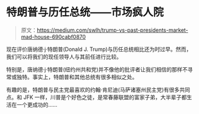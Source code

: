 # 特朗普与历任总统——市场疯人院

> 原文：<https://medium.com/swlh/trump-vs-past-presidents-market-mad-house-690cabf0870>

现在评价唐纳德·j·特朗普(Donald J. Trump)与历任总统相比还为时过早。然而，我们可以将我们的现任领导人与其前任进行比较。

特别是，唐纳德·j·特朗普(纽约州共和党)并不像他的批评者让我们相信的那样不寻常或独特。事实上，特朗普和其他总统有很多相似之处。

有趣的是，特朗普与民主党最喜欢的约翰·肯尼迪(马萨诸塞州民主党)有很多共同点。和 JFK 一样，川普是个好色之徒，是常春藤联盟的富家子弟，大半辈子都生活在一个更成功的……